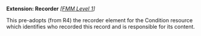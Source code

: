 **Extension: Recorder** *[[FMM Level 1](guidance.html)]*

This pre-adopts (from R4) the recorder element for the Condition resource which identifies who recorded this record and is responsible for its content.